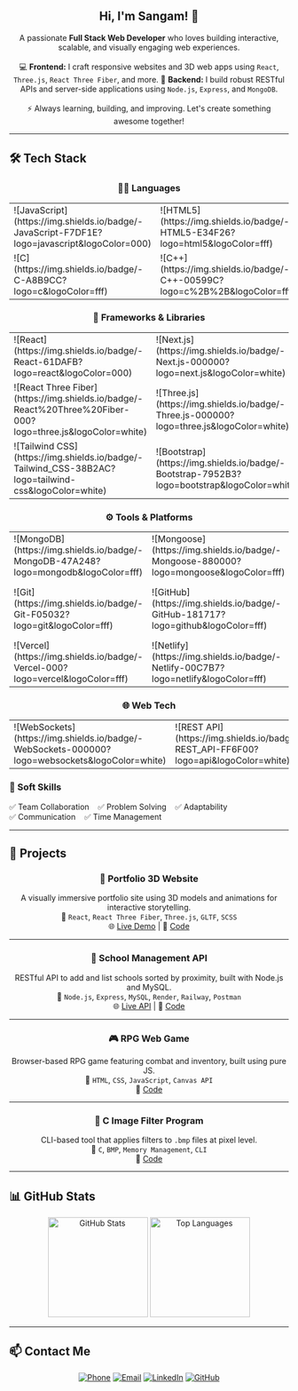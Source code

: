 <h2 align="center">Hi, I'm Sangam! 👋</h2>

<p align="center">
  A passionate <strong>Full Stack Web Developer</strong> who loves building interactive, scalable, and visually engaging web experiences.  
  <br><br>
  💻 <strong>Frontend:</strong> I craft responsive websites and 3D web apps using <code>React</code>, <code>Three.js</code>, <code>React Three Fiber</code>, and more.  
  🚀 <strong>Backend:</strong> I build robust RESTful APIs and server-side applications using <code>Node.js</code>, <code>Express</code>, and <code>MongoDB</code>.  
  <br><br>
  ⚡ Always learning, building, and improving. Let's create something awesome together!
</p>

---

## 🛠 Tech Stack

<div align="center">

### 👨‍💻 Languages

<table>
  <tr>
    <td>![JavaScript](https://img.shields.io/badge/-JavaScript-F7DF1E?logo=javascript&logoColor=000)</td>
    <td>![HTML5](https://img.shields.io/badge/-HTML5-E34F26?logo=html5&logoColor=fff)</td>
    <td>![CSS3](https://img.shields.io/badge/-CSS3-1572B6?logo=css3&logoColor=fff)</td>
    <td>![Python](https://img.shields.io/badge/-Python-3776AB?logo=python&logoColor=fff)</td>
  </tr>
  <tr>
    <td>![C](https://img.shields.io/badge/-C-A8B9CC?logo=c&logoColor=fff)</td>
    <td>![C++](https://img.shields.io/badge/-C++-00599C?logo=c%2B%2B&logoColor=fff)</td>
  </tr>
</table>

### 🧩 Frameworks & Libraries

<table>
  <tr>
    <td>![React](https://img.shields.io/badge/-React-61DAFB?logo=react&logoColor=000)</td>
    <td>![Next.js](https://img.shields.io/badge/-Next.js-000000?logo=next.js&logoColor=white)</td>
    <td>![Node.js](https://img.shields.io/badge/-Node.js-339933?logo=node.js&logoColor=fff)</td>
    <td>![Express.js](https://img.shields.io/badge/-Express.js-000?logo=express&logoColor=fff)</td>
  </tr>
  <tr>
    <td>![React Three Fiber](https://img.shields.io/badge/-React%20Three%20Fiber-000?logo=three.js&logoColor=white)</td>
    <td>![Three.js](https://img.shields.io/badge/-Three.js-000000?logo=three.js&logoColor=white)</td>
    <td>![Redux](https://img.shields.io/badge/-Redux-764ABC?logo=redux&logoColor=white)</td>
    <td>![SASS](https://img.shields.io/badge/-Sass-CC6699?logo=sass&logoColor=white)</td>
  </tr>
  <tr>
    <td>![Tailwind CSS](https://img.shields.io/badge/-Tailwind_CSS-38B2AC?logo=tailwind-css&logoColor=white)</td>
    <td>![Bootstrap](https://img.shields.io/badge/-Bootstrap-7952B3?logo=bootstrap&logoColor=white)</td>
    <td>![jQuery](https://img.shields.io/badge/-jQuery-0769AD?logo=jquery&logoColor=white)</td>
  </tr>
</table>

### ⚙️ Tools & Platforms

<table>
  <tr>
    <td>![MongoDB](https://img.shields.io/badge/-MongoDB-47A248?logo=mongodb&logoColor=fff)</td>
    <td>![Mongoose](https://img.shields.io/badge/-Mongoose-880000?logo=mongoose&logoColor=fff)</td>
    <td>![MySQL](https://img.shields.io/badge/-MySQL-4479A1?logo=mysql&logoColor=white)</td>
    <td>![Postman](https://img.shields.io/badge/-Postman-FF6C37?logo=postman&logoColor=fff)</td>
  </tr>
  <tr>
    <td>![Git](https://img.shields.io/badge/-Git-F05032?logo=git&logoColor=fff)</td>
    <td>![GitHub](https://img.shields.io/badge/-GitHub-181717?logo=github&logoColor=fff)</td>
    <td>![VS Code](https://img.shields.io/badge/-VS%20Code-007ACC?logo=visual-studio-code&logoColor=fff)</td>
    <td>![Render](https://img.shields.io/badge/-Render-46E3B7?logo=render&logoColor=black)</td>
  </tr>
  <tr>
    <td>![Vercel](https://img.shields.io/badge/-Vercel-000?logo=vercel&logoColor=fff)</td>
    <td>![Netlify](https://img.shields.io/badge/-Netlify-00C7B7?logo=netlify&logoColor=fff)</td>
    <td>![Railway](https://img.shields.io/badge/-Railway-0B0D0E?logo=railway&logoColor=white)</td>
  </tr>
</table>

### 🌐 Web Tech

<table>
  <tr>
    <td>![WebSockets](https://img.shields.io/badge/-WebSockets-000000?logo=websockets&logoColor=white)</td>
    <td>![REST API](https://img.shields.io/badge/-REST_API-FF6F00?logo=api&logoColor=white)</td>
  </tr>
</table>

</div>

### 💼 Soft Skills  
✅ Team Collaboration &nbsp;&nbsp; ✅ Problem Solving &nbsp;&nbsp; ✅ Adaptability  
✅ Communication &nbsp;&nbsp; ✅ Time Management

</div>

---

## 💼 Projects

<div align="center">

### 🚀 Portfolio 3D Website  
A visually immersive portfolio site using 3D models and animations for interactive storytelling.  
🔧 `React`, `React Three Fiber`, `Three.js`, `GLTF`, `SCSS`  
🌐 [Live Demo](https://portfolio-3-d-neon-gamma.vercel.app) | 📂 [Code](https://github.com/falcon0124/portfolio-3d)

---

### 🏫 School Management API  
RESTful API to add and list schools sorted by proximity, built with Node.js and MySQL.  
🔧 `Node.js`, `Express`, `MySQL`, `Render`, `Railway`, `Postman`  
🌐 [Live API](https://schooldb-api-ag2r.onrender.com/api/listSchools?latitude=25.6&longitude=85.1) | 📂 [Code](https://github.com/falcon0124/schoolDB)

---

### 🎮 RPG Web Game  
Browser-based RPG game featuring combat and inventory, built using pure JS.  
🔧 `HTML`, `CSS`, `JavaScript`, `Canvas API`  
📂 [Code](https://github.com/falcon0124/rpg-game)

---

### 🧪 C Image Filter Program  
CLI-based tool that applies filters to `.bmp` files at pixel level.  
🔧 `C`, `BMP`, `Memory Management`, `CLI`  
📂 [Code](https://github.com/falcon0124/Filter)

</div>

---

## 📊 GitHub Stats

<div align="center">

<img src="https://github-readme-stats-git-masterrstaa-rickstaa.vercel.app/api?username=falcon0124&show_icons=true&theme=radical" alt="GitHub Stats" height="180"/>
<img src="https://github-readme-stats-git-masterrstaa-rickstaa.vercel.app/api/top-langs/?username=falcon0124&layout=compact&theme=radical" alt="Top Languages" height="180"/>

</div>

---

## 📫 Contact Me

<div align="center">

[![Phone](https://img.shields.io/badge/📞-Phone-blue?style=flat-square)](tel:+919113107680)
[![Email](https://img.shields.io/badge/✉️-Email-red?style=flat-square)](mailto:sangamsh04@gmail.com)
[![LinkedIn](https://img.shields.io/badge/LinkedIn-0077B5?style=flat-square&logo=linkedin&logoColor=white)](https://www.linkedin.com/in/sangam911/)
[![GitHub](https://img.shields.io/badge/GitHub-181717?style=flat-square&logo=github&logoColor=white)](https://github.com/falcon0124)

</div>
